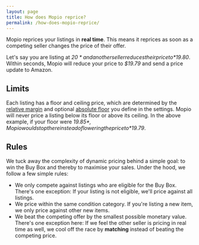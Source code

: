```yaml
---
layout: page
title: How does Mopio reprice?
permalink: /how-does-mopio-reprice/
---
```


Mopio reprices your listings in **real time**. This means it reprices as soon as a competing seller changes the price of their offer.

Let's say you are listing at *$20* and another seller reduces their price to *$19.80*. Within seconds, Mopio will reduce your price to *$19.79* and send a price update to Amazon.

## Limits

Each listing has a floor and ceiling price, which are determined by the [relative margin][margin] and optional [absolute floor][floor] you define in the settings. Mopio will never price a listing below its floor or above its ceiling. In the above example, if your floor were *$19.85*, Mopio would stop there instead of lowering the price to *$19.79*.

## Rules

We tuck away the complexity of dynamic pricing behind a simple goal: to win the Buy Box and thereby to maximise your sales. Under the hood, we follow a few simple rules:

* We only compete against listings who are eligible for the Buy Box. There's one exception: If your listing is not eligible, we'll price against all listings.
* We price within the same condition category. If you're listing a new item, we only price against other new items.
* We beat the competing offer by the smallest possible monetary value. There's one exception here: If we feel the other seller is pricing in real time as well, we cool off the race by **matching** instead of beating the competing price.


[margin]: /relative-margin/
[floor]: /absolute-floor/
